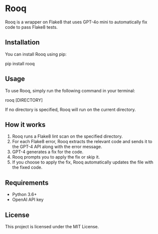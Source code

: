 # Rooq

Rooq is a wrapper on Flake8 that uses GPT-4o mini to automatically fix code to pass Flake8 tests.

## Installation

You can install Rooq using pip:

pip install rooq

## Usage

To use Rooq, simply run the following command in your terminal:

rooq [DIRECTORY]

If no directory is specified, Rooq will run on the current directory.

## How it works

1. Rooq runs a Flake8 lint scan on the specified directory.
2. For each Flake8 error, Rooq extracts the relevant code and sends it to the GPT-4 API along with the error message.
3. GPT-4 generates a fix for the code.
4. Rooq prompts you to apply the fix or skip it.
5. If you choose to apply the fix, Rooq automatically updates the file with the fixed code.

## Requirements

- Python 3.6+
- OpenAI API key

## License

This project is licensed under the MIT License.